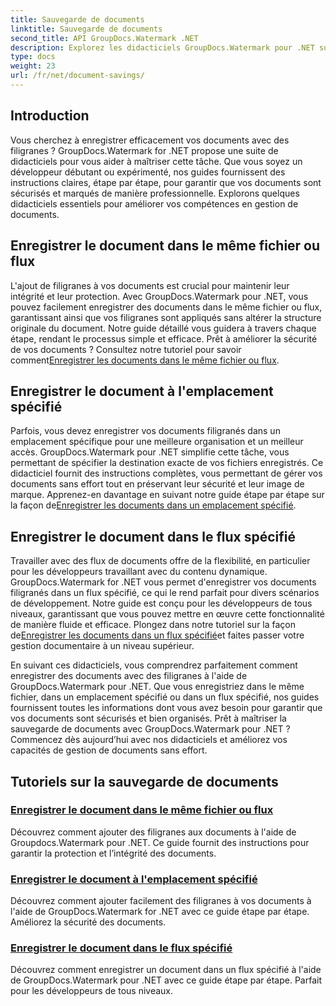 ```yaml
---
title: Sauvegarde de documents
linktitle: Sauvegarde de documents
second_title: API GroupDocs.Watermark .NET
description: Explorez les didacticiels GroupDocs.Watermark pour .NET sur l'enregistrement de documents avec des filigranes. Découvrez des méthodes étape par étape pour améliorer la sécurité et la gestion des documents.
type: docs
weight: 23
url: /fr/net/document-savings/
---
```

## Introduction

Vous cherchez à enregistrer efficacement vos documents avec des filigranes ? GroupDocs.Watermark for .NET propose une suite de didacticiels pour vous aider à maîtriser cette tâche. Que vous soyez un développeur débutant ou expérimenté, nos guides fournissent des instructions claires, étape par étape, pour garantir que vos documents sont sécurisés et marqués de manière professionnelle. Explorons quelques didacticiels essentiels pour améliorer vos compétences en gestion de documents.

## Enregistrer le document dans le même fichier ou flux
 L'ajout de filigranes à vos documents est crucial pour maintenir leur intégrité et leur protection. Avec GroupDocs.Watermark pour .NET, vous pouvez facilement enregistrer des documents dans le même fichier ou flux, garantissant ainsi que vos filigranes sont appliqués sans altérer la structure originale du document. Notre guide détaillé vous guidera à travers chaque étape, rendant le processus simple et efficace. Prêt à améliorer la sécurité de vos documents ? Consultez notre tutoriel pour savoir comment[Enregistrer les documents dans le même fichier ou flux](./save-document-same-file-stream/).

## Enregistrer le document à l'emplacement spécifié
Parfois, vous devez enregistrer vos documents filigranés dans un emplacement spécifique pour une meilleure organisation et un meilleur accès. GroupDocs.Watermark pour .NET simplifie cette tâche, vous permettant de spécifier la destination exacte de vos fichiers enregistrés. Ce didacticiel fournit des instructions complètes, vous permettant de gérer vos documents sans effort tout en préservant leur sécurité et leur image de marque. Apprenez-en davantage en suivant notre guide étape par étape sur la façon de[Enregistrer les documents dans un emplacement spécifié](./save-document-specified-location/).

## Enregistrer le document dans le flux spécifié
 Travailler avec des flux de documents offre de la flexibilité, en particulier pour les développeurs travaillant avec du contenu dynamique. GroupDocs.Watermark for .NET vous permet d'enregistrer vos documents filigranés dans un flux spécifié, ce qui le rend parfait pour divers scénarios de développement. Notre guide est conçu pour les développeurs de tous niveaux, garantissant que vous pouvez mettre en œuvre cette fonctionnalité de manière fluide et efficace. Plongez dans notre tutoriel sur la façon de[Enregistrer les documents dans un flux spécifié](./save-document-specified-stream/)et faites passer votre gestion documentaire à un niveau supérieur.

En suivant ces didacticiels, vous comprendrez parfaitement comment enregistrer des documents avec des filigranes à l'aide de GroupDocs.Watermark pour .NET. Que vous enregistriez dans le même fichier, dans un emplacement spécifié ou dans un flux spécifié, nos guides fournissent toutes les informations dont vous avez besoin pour garantir que vos documents sont sécurisés et bien organisés. Prêt à maîtriser la sauvegarde de documents avec GroupDocs.Watermark pour .NET ? Commencez dès aujourd’hui avec nos didacticiels et améliorez vos capacités de gestion de documents sans effort.

## Tutoriels sur la sauvegarde de documents
### [Enregistrer le document dans le même fichier ou flux](./save-document-same-file-stream/)
Découvrez comment ajouter des filigranes aux documents à l'aide de Groupdocs.Watermark pour .NET. Ce guide fournit des instructions pour garantir la protection et l’intégrité des documents.
### [Enregistrer le document à l'emplacement spécifié](./save-document-specified-location/)
Découvrez comment ajouter facilement des filigranes à vos documents à l'aide de GroupDocs.Watermark for .NET avec ce guide étape par étape. Améliorez la sécurité des documents.
### [Enregistrer le document dans le flux spécifié](./save-document-specified-stream/)
Découvrez comment enregistrer un document dans un flux spécifié à l'aide de GroupDocs.Watermark pour .NET avec ce guide étape par étape. Parfait pour les développeurs de tous niveaux.